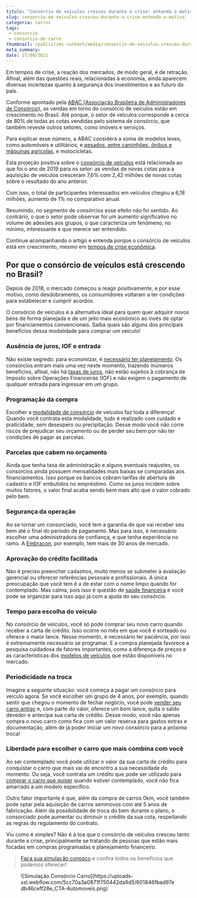 ```yaml
---
titulo: "Consórcio de veículos cresceu durante a crise: entenda o motivo"
slug: consorcio-de-veiculos-cresceu-durante-a-crise-entenda-o-motivo
categoria: carros
tags:
 - consorcio
 - consorcio-de-carro
thumbnail: /public/cms-content/media/consorcio-de-veiculos-cresceu-durante-a-crise-entenda-o-motivo.jpg
meta_summary: 
date: 27/09/2021
---
```

Em tempos de crise, a reação dos mercados, de modo geral, é de retração. Afinal, além das questões reais, relacionadas à economia, ainda aparecem diversas incertezas quanto à segurança dos investimentos e ao futuro do país.

Conforme apontado pela [ABAC (Associação Brasileira de Administradores de Consórcio)](https://abac.org.br/), as vendas em torno do consórcio de veículos estão em crescimento no Brasil. Até porque, o setor de veículos corresponde a cerca de 80% de todas as cotas vendidas pelo sistema de consórcio, que também reveste outros setores, como imóveis e serviços.

Para explicar esse número, a ABAC considera a soma de modelos leves, como automóveis e utilitários, e [pesados, entre caminhões, ônibus e máquinas agrícolas](https://www.embracon.com.br/blog/saiba-como-investir-em-veiculos-pesados-com-o-consorcio-embracon), e motocicletas.

Esta projeção positiva sobre o [consórcio de veículos](https://www.embracon.com.br/blog/sobre-o-consorcio-de-veiculos-embracon) está relacionada ao que foi o ano de 2019 para os setor: as vendas de novas cotas para a aquisição de veículos cresceram 7,6% com 2,42 milhões de novas cotas sobre o resultado do ano anterior.

Com isso, o total de participantes interessados em veículos chegou a 6,18 milhões, aumento de 1% no comparativo anual.

Resumindo, no segmento de consórcios esse efeito não foi sentido. Ao contrário, o que o setor pode observar foi um aumento significativo no volume de adesões aos grupos, o que caracteriza um fenômeno, no mínimo, interessante e que merece ser entendido.

Continue acompanhando o artigo e entenda porque o consórcio de veículos está em crescimento, mesmo em [tempos de crise econômica](https://www.embracon.com.br/blog/mudancas-no-consorcio-durante-a-pandemia).

Por que o consórcio de veículos está crescendo no Brasil? 
----------------------------------------------------------

Depois de 2018, o mercado começou a reagir positivamente, e por esse motivo, como desdobramento, os consumidores voltaram a ter condições para estabelecer e cumprir acordos.

O consórcio de veículos é a alternativa ideal para quem quer adquirir novos bens de forma planejada e de um jeito mais econômico ao invés de optar por financiamentos convencionais. Saiba quais são alguns dos principais benefícios dessa modalidade para comprar um veículo!

### Ausência de juros, IOF e entrada 

Não existe segredo: para economizar, é [necessário ter planejamento](https://www.embracon.com.br/blog/planejamento-financeiro-um-guia-para-as-financas-nao-sairem-de-controle). Os consórcios entram mais uma vez neste momento, trazendo inúmeros benefícios, afinal, não há [taxas de juros](https://www.embracon.com.br/blog/parcela-de-consorcio-tem-juros), não estão sujeitos à cobrança de Imposto sobre Operações Financeiras (IOF) e não exigem o pagamento de qualquer entrada para ingressar em um grupo.

### Programação da compra 

Escolher a [modalidade de consórcio](https://www.embracon.com.br/blog/guia-definitivo-tudo-o-que-voce-precisa-saber-sobre-consorcio) de veículos faz toda a diferença! Quando você contrata esta modalidade, tudo é realizado com cuidado e praticidade, sem desespero ou precipitação. Desse modo você não corre riscos de prejudicar seu orçamento ou de perder seu bem por não ter condições de pagar as parcelas.

### Parcelas que cabem no orçamento 

Ainda que tenha taxa de administração e alguns eventuais reajustes, os consórcios ainda possuem mensalidades mais baixas se comparadas aos financiamentos. Isso porque os bancos cobram tarifas de abertura de cadastro e IOF embutidos no empréstimo. Como os juros incidem sobre muitos fatores, o valor final acaba sendo bem mais alto que o valor cobrado pelo bem.

### Segurança da operação 

Ao se tornar um consorciado, você tem a garantia de que vai receber seu bem até o final do período de pagamento. Mas para isso, é necessário escolher uma administradora de confiança, e que tenha experiência no ramo. A [Embracon](https://www.embracon.com.br/), por exemplo, tem mais de 30 anos de mercado.

### Aprovação do crédito facilitada 

Não é preciso preencher cadastros, muito menos se submeter à avaliação gerencial ou oferecer referências pessoais e profissionais. A única preocupação que você tem é a de estar com o nome limpo quando for contemplado. Mas calma, pois isso é questão de [saúde financeira](https://www.embracon.com.br/blog/5-dicas-para-conquistar-a-saude-financeira) e você pode se organizar para isso aqui já com a ajuda do seu consórcio.

### Tempo para escolha do veículo 

No consórcio de veículos, você só pode comprar seu novo carro quando receber a carta de crédito. Isso ocorre no mês em que você é sorteado ou oferece o maior lance. Nesse momento, é necessário ter paciência, por isso é extremamente necessário se programar. E a compra planejada favorece a pesquisa cuidadosa de fatores importantes, como a diferença de preços e as características dos [modelos de veículos](https://www.embracon.com.br/blog/comprar-carro-usado-com-a-carta-de-credito-do-consorcio) que estão disponíveis no mercado.

### Periodicidade na troca 

Imagine a seguinte situação: você começa a pagar um consórcio para veículo agora. Se você escolher um grupo de 4 anos, por exemplo, quando sentir que chegou o momento de fechar negócio, você pode [vender seu carro antigo](https://www.embracon.com.br/blog/os-principais-cuidados-na-hora-de-vender-o-seu-carro) e, com parte do valor, oferece um bom lance, quita o saldo devedor e antecipa sua carta de crédito. Desse modo, você não apenas compra o novo carro como fica com um valor reserva para gastos extras e documentação, além de já poder iniciar um novo consórcio para a próxima troca!

### Liberdade para escolher o carro que mais combina com você 

Ao ser contemplado você pode utilizar o valor da sua carta de crédito para conquistar o carro que mais vai de encontro a sua necessidade do momento. Ou seja, você contrata um crédito que pode ser utilizado para [comprar o carro que quiser](https://www.embracon.com.br/blog/primeiro-carro-como-acertar-na-escolha) quando estiver contemplado, você não fica amarrado a um modelo específico.

Outro fator importante é que, além da compra de carros 0km, você também pode optar pela aquisição de carros seminovos com até 5 anos de fabricação. Além da possibilidade de troca do bem durante o plano, o consorciado pode aumentar ou diminuir o crédito da sua cota, respeitando as regras do regulamento do contrato.

Viu como é simples? Não é à toa que o consórcio de veículos cresceu tanto durante a crise, principalmente se tratando de pessoas que estão mais focadas em compras programadas e planejamento financeiro.

> [Faça sua simulação conosco](https://www.embracon.com.br/consorcio-de-carros/?utm_source=blog&utm_medium=referral&utm_content=) e confira todos os benefícios que podemos oferecer!

<figure class="w-richtext-figure-type-image w-richtext-align-center"><div>![Simulação Consórcio Carro](https://uploads-ssl.webflow.com/5cc70a3a0871f750442da9d5/601846fbad97edb46ceff28e_CTA-Automoveis.png)</div></figure>
